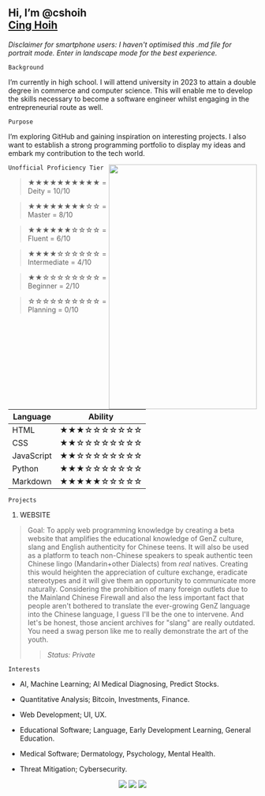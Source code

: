 ## Hi, I’m @cshoih <div class="badge-base LI-profile-badge" data-locale="en_US" data-size="medium" data-theme="dark" data-type="VERTICAL" data-vanity="cinghoih" data-version="v1"><a class="badge-base__link LI-simple-link" href="https://au.linkedin.com/in/cinghoih?trk=profile-badge">Cing Hoih</a></div>
_Disclaimer for smartphone users: I haven't optimised this .md file for portrait mode. Enter in landscape mode for the best experience._


 
`Background`

I’m currently in high school. I will attend university in 2023 to attain a double degree in commerce and computer science. This will enable me to develop the skills necessary to become a software engineer whilst engaging in the entrepreneurial route as well.

`Purpose`

I’m exploring GitHub and gaining inspiration on interesting projects. I also want to establish a strong programming portfolio to display my ideas and embark my contribution to the tech world.

 
`Unofficial Proficiency Tier` <img align="right" width="300" height="495" src="https://images.unsplash.com/photo-1567882885929-0c8bd797559e?ixid=MnwxMjA3fDB8MHxwaG90by1wYWdlfHx8fGVufDB8fHx8&ixlib=rb-1.2.1&auto=format&fit=crop&w=770&q=80">

> ★★★★★★★★★★ = Deity = 10/10

> ★★★★★★★★☆☆ = Master = 8/10

> ★★★★★★☆☆☆☆ = Fluent = 6/10

> ★★★★☆☆☆☆☆☆ = Intermediate = 4/10

> ★★☆☆☆☆☆☆☆☆ = Beginner = 2/10

> ☆☆☆☆☆☆☆☆☆☆ = Planning = 0/10


| Language | Ability |
| ----------- | ----------- |
| HTML |★★★☆☆☆☆☆☆☆ |
| CSS | ★★☆☆☆☆☆☆☆☆ |
| JavaScript |★★☆☆☆☆☆☆☆☆|
| Python | ★★★☆☆☆☆☆☆☆ |
| Markdown | ★★★★★☆☆☆☆☆ |


`Projects`

1. WEBSITE
> Goal: To apply web programming knowledge by creating a beta website that amplifies the educational knowledge of GenZ culture, slang and English authenticity for Chinese teens. It will also be used as a platform to teach non-Chinese speakers to speak authentic teen Chinese lingo (Mandarin+other Dialects) from *real* natives. Creating this would heighten the appreciation of culture exchange, eradicate stereotypes and it will give them an opportunity to communicate more naturally. Considering the prohibition of many foreign outlets due to the Mainland Chinese Firewall and also the less important fact that people aren't bothered to translate the ever-growing GenZ language into the Chinese language, I guess I'll be the one to intervene. And let's be honest, those ancient archives for "slang" are really outdated. You need a swag person like me to really demonstrate the art of the youth.
> >*Status: Private*


`Interests`

* AI, Machine Learning; AI Medical Diagnosing, Predict Stocks.

* Quantitative Analysis; Bitcoin, Investments, Finance.

* Web Development; UI, UX.

* Educational Software; Language, Early Development Learning, General Education.

* Medical Software; Dermatology, Psychology, Mental Health.

* Threat Mitigation; Cybersecurity.


<p align="middle">
  <img src="https://img.shields.io/github/commit-activity/m/cshoih/cshoih?color=%23F8DEF4&style=for-the-badge"/>
  <img src="https://img.shields.io/github/followers/cshoih?color=%23F8DEF4&style=for-the-badge"/> 
  <img src="https://img.shields.io/github/watchers/cshoih/cshoih?color=%23F8DEF4&style=for-the-badge"/>
</p>

<!---
cshoih/cshoih is a ✨ special ✨ repository because its `README.md` (this file) appears on your GitHub profile.
You can click the Preview link to take a look at your changes.
--->
